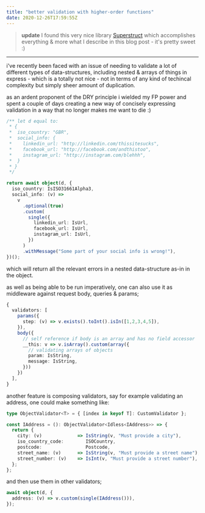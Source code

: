 ```yaml
---
title: "better validation with higher-order functions"
date: 2020-12-26T17:59:55Z
---
```


> **update** I found this very nice library
> [Superstruct](https://github.com/ianstormtaylor/superstruct) which
> accomplishes everything & more what I describe in this blog post - it's pretty
> sweet :)

---

i've recently been faced with an issue of needing to validate a lot of different
types of data-structures, including nested & arrays of things in express - which
is a totally not nice - not in terms of any kind of techincal complexity but
simply sheer amount of duplication.

as an ardent proponent of the DRY principle i wielded my FP power and spent a
couple of days creating a new way of concisely expressing validation in a way
that no longer makes me want to die :)

```typescript
/** let d equal to:
 * {
 *  iso_country: "GBR",
 *  social_info: {
 *    linkedin_url: "http://linkedin.com/thissitesucks",
 *    facebook_url: "http://facebook.com/andthistoo",
 *    instagram_url: "http://instagram.com/blehhh",
 *  }
 * }
 */

return await object(d, {
  iso_country: IsISO31661Alpha3,
  social_info: (v) =>
    v
      .optional(true)
      .custom(
        single({
          linkedin_url: IsUrl,
          facebook_url: IsUrl,
          instagram_url: IsUrl,
        })
      )
      .withMessage("Some part of your social info is wrong!"),
})();
```

which will return all the relevant errors in a nested data-structure as-in in
the object.

as well as being able to be run imperatively, one can also use it as middleware
against request body, queries & params;

```typescript
{
  validators: [
    params({
      step: (v) => v.exists().toInt().isIn([1,2,3,4,5]),
    }),
    body({
      // self reference if body is an array and has no field accessor
      __this: v => v.isArray().custom(array({
        // validating arrays of objects
        param: IsString,
        message: IsString,
      }))
    })
  ],
}
```

another feature is composing validators, say for example validating an address,
one could make something like:

```typescript
type ObjectValidator<T> = { [index in keyof T]: CustomValidator };

const IAddress = (): ObjectValidator<Idless<IAddress>> => {
  return {
    city: (v)             => IsString(v, "Must provide a city"),
    iso_country_code:        ISOCountry,
    postcode:                Postcode,
    street_name: (v)      => IsString(v, "Must provide a street name"),
    street_number: (v)    => IsInt(v, "Must provide a street number"),
  };
};
```

and then use them in other validators;

```typescript
await object(d, {
  address: (v) => v.custom(single(IAddress())),
});
```
